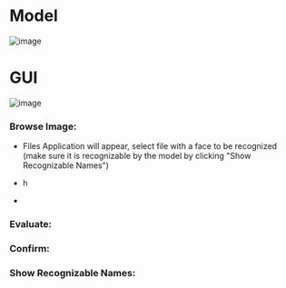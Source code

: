 # Model
![image](https://github.com/kcoats4024/Facial-Detection-and-Recognition/assets/112397460/6e2065ef-30b8-429d-9ac5-4d5ead23c59c)


# GUI
![image](https://github.com/kcoats4024/Facial-Detection-and-Recognition/assets/112397460/000a6b5a-49ff-43e6-92d3-d52804f9344f)
### Browse Image:
- Files Application will appear, select file with a face to be recognized (make sure it is recognizable by the model by clicking "Show Recognizable Names")

- h
- 

### Evaluate:
### Confirm:
### Show Recognizable Names:
